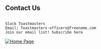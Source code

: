 ## Contact Us

```

Slack Toastmasters
Email: Toastmasters-officers@freenome.com
Join our email list! Subscribe here

```

[![Home Page](https://user-images.githubusercontent.com/99045240/177634495-48f7fbbf-1aa5-4b50-a696-e13491780ad2.png)](https://loannhoa.github.io/Freenome-Toastmasters/)

